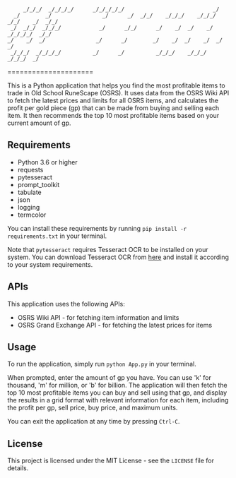 ```
                                                                  
     _/_/_/  _/_/_/_/      _/_/_/_/_/                            _/                      
  _/        _/                _/      _/  _/_/    _/_/_/    _/_/_/    _/_/    _/  _/_/   
 _/  _/_/  _/_/_/            _/      _/_/      _/    _/  _/    _/  _/_/_/_/  _/_/        
_/    _/  _/                _/      _/        _/    _/  _/    _/  _/        _/           
 _/_/_/  _/_/_/_/          _/      _/          _/_/_/    _/_/_/    _/_/_/  _/            
```
=====================

This is a Python application that helps you find the most profitable items to trade in Old School RuneScape (OSRS). It uses data from the OSRS Wiki API to fetch the latest prices and limits for all OSRS items, and calculates the profit per gold piece (gp) that can be made from buying and selling each item. It then recommends the top 10 most profitable items based on your current amount of gp.

Requirements
------------
- Python 3.6 or higher
- requests
- pytesseract
- prompt_toolkit
- tabulate
- json
- logging
- termcolor

You can install these requirements by running `pip install -r requirements.txt` in your terminal.

Note that `pytesseract` requires Tesseract OCR to be installed on your system. You can download Tesseract OCR from [here](https://github.com/tesseract-ocr/tesseract) and install it according to your system requirements.

APIs
----
This application uses the following APIs:

- OSRS Wiki API - for fetching item information and limits
- OSRS Grand Exchange API - for fetching the latest prices for items

Usage
-----
To run the application, simply run `python App.py` in your terminal.

When prompted, enter the amount of gp you have. You can use 'k' for thousand, 'm' for million, or 'b' for billion. The application will then fetch the top 10 most profitable items you can buy and sell using that gp, and display the results in a grid format with relevant information for each item, including the profit per gp, sell price, buy price, and maximum units.

You can exit the application at any time by pressing `Ctrl-C`.

License
-------
This project is licensed under the MIT License - see the `LICENSE` file for details.
